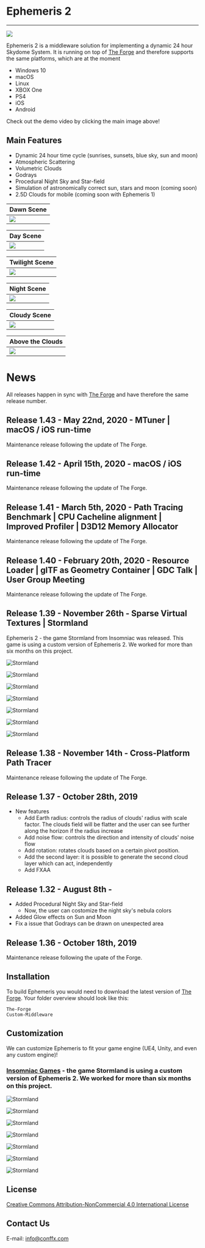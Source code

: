 # Ephemeris 2
----

[![](Screenshots/main.png)](https://vimeo.com/344675521)

Ephemeris 2 is a middleware solution for implementing a dynamic 24 hour Skydome System. It is running on top of [The Forge](https://github.com/ConfettiFX/The-Forge) and therefore supports the same platforms, which are at the moment 
* Windows 10
* macOS
* Linux
* XBOX One
* PS4
* iOS
* Android

Check out the demo video by clicking the main image above!

## Main Features

  - Dynamic 24 hour time cycle (sunrises, sunsets, blue sky, sun and moon)
  - Atmospheric Scattering
  - Volumetric Clouds
  - Godrays
  - Procedural Night Sky and Star-field 
  - Simulation of astronomically correct sun, stars and moon (coming soon)
  - 2.5D Clouds for mobile (coming soon with Ephemeris 1)
   
| Dawn Scene |
|---|
|![](Screenshots/02.png)|

| Day Scene |
|---|
|![](Screenshots/03.png)|

| Twilight Scene |
|---|
|![](Screenshots/04.png)|

| Night Scene |
|---|
|![](Screenshots/05.png)|

| Cloudy Scene |
|---|
|![](Screenshots/06.png)|

| Above the Clouds |
|---|
|![](Screenshots/01.png)|


# News
All releases happen in sync with [The Forge](https://github.com/ConfettiFX/The-Forge) and have therefore the same release number.

## Release 1.43 - May 22nd, 2020 - MTuner | macOS / iOS run-time
Maintenance release following the update of The Forge.

## Release 1.42 - April 15th, 2020 - macOS / iOS run-time
Maintenance release following the update of The Forge.

## Release 1.41 - March 5th, 2020 - Path Tracing Benchmark | CPU Cacheline alignment | Improved Profiler | D3D12 Memory Allocator
Maintenance release following the update of The Forge.

## Release 1.40 - February 20th, 2020 - Resource Loader | glTF as Geometry Container | GDC Talk | User Group Meeting
Maintenance release following the update of The Forge.

## Release 1.39 - November 26th - Sparse Virtual Textures | Stormland
Ephemeris 2 - the game Stormland from Insomniac was released. This game is using a custom version of Ephemeris 2. We worked for more than six months on this project.

![Stormland](Screenshots/Stormland/Capture_2019_11_15_08_43_35_881.png) 

![Stormland](Screenshots/Stormland/Capture_2019_11_15_08_43_21_794.png) 

![Stormland](Screenshots/Stormland/Capture_2019_11_15_08_42_52_603.png) 

![Stormland](Screenshots/Stormland/Capture_2019_11_15_08_42_19_713.png) 

![Stormland](Screenshots/Stormland/Capture_2019_11_15_08_41_47_994.png) 

![Stormland](Screenshots/Stormland/Capture_2019_11_15_08_42_09_931.png) 

![Stormland](Screenshots/Stormland/Capture_2019_11_15_08_41_38_457.png) 



## Release 1.38 - November 14th - Cross-Platform Path Tracer
Maintenance release following the update of The Forge. 

## Release 1.37 - October 28th, 2019
* New features
  * Add Earth radius: controls the radius of clouds' radius with scale factor. The clouds field will be flatter and the user can see further along the horizon if the radius increase
  * Add noise flow: controls the direction and intensity of clouds' noise flow
  * Add rotation: rotates clouds based on a certain pivot position.
  * Add the second layer: it is possible to generate the second cloud layer which can act, independently
  * Add FXAA

## Release 1.32 - August 8th - 

- Added Procedural Night Sky and Star-field
  - Now, the user can costomize the night sky's nebula colors 
- Added Glow effects on Sun and Moon
- Fix a issue that Godrays can be drawn on unexpected area

## Release 1.36 - October 18th, 2019
Maintenance release following the upate of the Forge.


 
## Installation

 To build Ephemeris you would need to download the latest version of [The Forge](https://github.com/ConfettiFX/The-Forge). Your folder overview should look like this:

 ```
 The-Forge
 Custom-Middleware
 ```


## Customization

We can customize Ephemeris to fit your game engine (UE4, Unity, and even any custom engine)!

### [Insomniac Games](https://insomniac.games/) - the game Stormland is using a custom version of Ephemeris 2. We worked for more than six months on this project.

![Stormland](Screenshots/Stormland/Capture_2019_11_15_08_43_35_881.png) 

![Stormland](Screenshots/Stormland/Capture_2019_11_15_08_43_21_794.png) 

![Stormland](Screenshots/Stormland/Capture_2019_11_15_08_42_52_603.png) 

![Stormland](Screenshots/Stormland/Capture_2019_11_15_08_42_19_713.png) 

![Stormland](Screenshots/Stormland/Capture_2019_11_15_08_42_09_931.png) 

![Stormland](Screenshots/Stormland/Capture_2019_11_15_08_41_47_994.png) 

![Stormland](Screenshots/Stormland/Capture_2019_11_15_08_41_38_457.png) 



## License

[Creative Commons Attribution-NonCommercial 4.0 International License](https://creativecommons.org/licenses/by-nc/4.0/legalcode)


## Contact Us

E-mail: info@conffx.com

